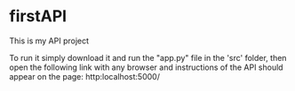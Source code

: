 # firstAPI
This is my API project

To run it simply download it and run the "app.py" file in the 'src' folder, then open the following link with any browser and instructions of the API should appear on the page: http:localhost:5000/

